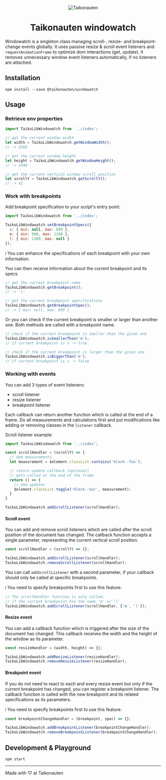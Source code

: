 <p align="center">
  <img src="https://i.imgur.com/dV1aZjJ.png" title="Taikonauten">
</p>

<h1 align="center">Taikonauten windowatch</h1>

Windowatch is a singleton class managing scroll-, resize- and breakpoint-change events globally. It uses passive resize & scroll event listeners and `requestAnimationFrame` to optimize dom interactions (get, update). It removes unnecessary window event listeners automatically, if no listeners are attached.

## Installation

```shell
npm install --save @taikonauten/windowatch
```

## Usage

### Retrieve env properties

```javascript
import TaikoLibWindowatch from '../index';

// get the current window width
let width = TaikoLibWindowatch.getWindowWidth();
// -> 2560

// get the current window height
let height = TaikoLibWindowatch.getWindowHeight();
// -> 1440

// get the current vertical window scroll position
let scrollY = TaikoLibWindowatch.getScrollY();
// -> 42
```

### Work with breakpoints

Add breakpoint specification to your script's entry point:

```javascript
import TaikoLibWindowatch from '../index';

TaikoLibWindowatch.setBreakpointSpecs({
  s: { min: null, max: 899 },
  m: { min: 900, max: 1199 },
  l: { min: 1200, max: null }
});
```

ℹ️ You can enhance the specifications of each breakpoint with your own information.

You can then receive information about the current breakpoint and its specs.

```javascript
// get the current breakpoint name
TaikoLibWindowatch.getBreakpoint();
// -> 's'

// get the current breakpoint specifications
TaikoLibWindowatch.getBreakpointSpec();
// -> { min: null, max: 899 }
```

Or you can check if the current breakpoint is smaller or larger than another one.
Both methods are called with a breakpoint name.

```javascript
// check if the current breakpoint is smaller than the given one
TaikoLibWindowatch.isSmallerThan('m');
// if current breakpoint is s -> true

// check if the current breakpoint is larger than the given one
TaikoLibWindowatch.isBiggerThan('m');
// if current breakpoint is s -> false
```

### Working with events

You can add 3 types of event listeners:

* scroll listener
* resize listener
* breakpoint listener

Each callback can return another function which is called at the end of a frame.
Do all measurements and calculations first and put modifications like adding or removing classes in the `listener` callback.

Scroll listener example:

```javascript
import TaikoLibWindowatch from '../index';

const scrollHandler = (scrollY) => {
  // dom measurements
  let measurement = $element.classList.contains('block--foo');

  // return update callback (optional)
  // gets called at the end of the frame
  return () => {
    // dom updates
    $element.classList.toggle('block--bar', measurement);
  }
}

TaikoLibWindowatch.addScrollListener(scrollHandler);
```

#### Scroll event

You can add and remove scroll listeners which are called after the scroll position of the document has changed.
The callback function accepts a single parameter, representing the current vertical scroll position.

```javascript
const scrollHandler = (scrollY) => {};

TaikoLibWindowatch.addScrollListener(scrollHandler);
TaikoLibWindowatch.removeScrollListener(scrollHandler);
```

You can call `addScrollListener` with a second parameter, if your callback should only be called at specific breakpoints.

ℹ️ You need to specify breakpoints first to use this feature.

```javascript
// The scrollHandler function is only called,
// if the current breakpoint has the name 'm' or 'l'
TaikoLibWindowatch.addScrollListener(scrollHandler, ['m', 'l']);
```

#### Resize event

You can add a callback function which is triggered after the size of the document has changed.
This callback receives the width and the height of the window as its parameter.

```javascript
const resizeHandler = (width, height) => {};

TaikoLibWindowatch.addResizeListener(resizeHandler);
TaikoLibWindowatch.removeResizeListener(resizeHandler);
```

#### Breakpoint event

If you do not need to react to each and every resize event but only if the current breakpoint has changed, you can register a breakpoint listener. The callback function is called with the new breakpoint and its related specifications as its parameters.

ℹ️ You need to specify breakpoints first to use this feature.

```javascript
const breakpointChangeHandler = (breakpoint, spec) => {};

TaikoLibWindowatch.addBreakpointListener(breakpointChangeHandler);
TaikoLibWindowatch.removeBreakpointListener(breakpointChangeHandler);
```

## Development & Playground

```shell
npm start
```

---

Made with ♡ at Taikonauten
